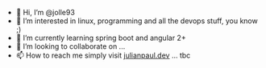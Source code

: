 - 👋 Hi, I’m @jolle93
- 👀 I’m interested in linux, programming and all the devops stuff, you know ;)
- 🌱 I’m currently learning spring boot and angular 2+
- 💞️ I’m looking to collaborate on ...
- 📫 How to reach me simply visit [julianpaul.dev](https://julianpaul.dev)
... tbc
<!---
jolle93/jolle93 is a ✨ special ✨ repository because its `README.md` (this file) appears on your GitHub profile.
You can click the Preview link to take a look at your changes.
--->
